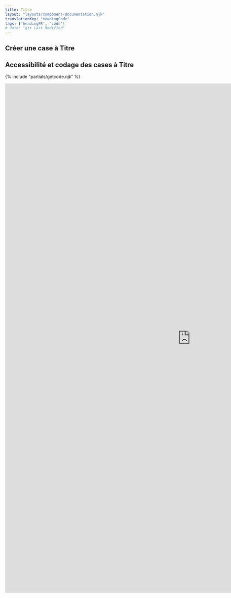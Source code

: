 ```yaml
---
title: Titre
layout: "layouts/component-documentation.njk"
translationKey: "headingCode"
tags: ['headingFR', 'code']
# date: "git Last Modified"
---
```


## Créer une case à Titre

## Accessibilité et codage des cases à Titre

{% include "partials/getcode.njk" %}

<iframe
  title="iframeTitle"
  src="https://cds-snc.github.io/gcds-components/iframe.html?viewMode=docs&singleStory=true&id=components-heading--events-properties"
  width="1200"
  height="1650"
  style="display: block; margin: 0 auto;"
  frameBorder="0"
  allow="clipboard-write"
></iframe>
